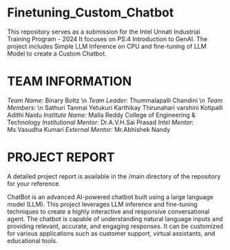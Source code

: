 # Finetuning_Custom_Chatbot
This repository serves as a submission for the Intel Unnati Industrial Training Program - 2024
It focuses on PS:4 Introduction to GenAI. The project includes Simple LLM Inference on CPU and fine-tuning of LLM Model to create a Custom Chatbot.
# TEAM INFORMATION
*Team Name:* Binary Boltz \n
*Team Leader:* Thummalapalli Chandini \n
*Team Members:* \n
         Sathuri Tanmai
         Yetukuri Karthikay
         Thirunahari varshini
         Kotipalli Adithi Naidu
*Institute Name:* Malla Reddy College of Engineering & Technology
*Institutional Mentor:* Dr.A.V.H.Sai Prasad
*Intel Mentor:* Ms.Vasudha Kumari
*External Mentor:* Mr.Abhishek Nandy
# PROJECT REPORT
A detailed project report is available in the /main directory of the repository for your reference.

ChatBot is an advanced AI-powered chatbot built using a large language model (LLM). This project leverages LLM inference and fine-tuning techniques to create a highly interactive and responsive conversational agent. The chatbot is capable of understanding natural language inputs and providing relevant, accurate, and engaging responses. It can be customized for various applications such as customer support, virtual assistants, and educational tools.
